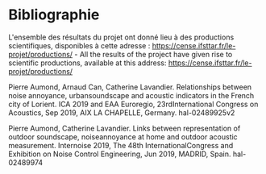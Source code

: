 # Bibliographie

L'ensemble des résultats du projet ont donné lieu à des productions scientifiques, disponibles à cette adresse : https://cense.ifsttar.fr/le-projet/productions/ - All the results of the project have given rise to scientific productions, available at this address: https://cense.ifsttar.fr/le-projet/productions/ 

Pierre Aumond, Arnaud Can, Catherine Lavandier. Relationships between noise annoyance, urbansoundscape and acoustic indicators in the French city of Lorient. ICA 2019 and EAA Euroregio, 23rdInternational Congress on Acoustics, Sep 2019, AIX LA CHAPELLE, Germany. hal-02489925v2

Pierre Aumond, Catherine Lavandier. Links between representation of outdoor soundscape, noiseannoyance at home and outdoor acoustic measurement. Internoise 2019, The 48th InternationalCongress and Exhibition on Noise Control Engineering, Jun 2019, MADRID, Spain. hal-02489974